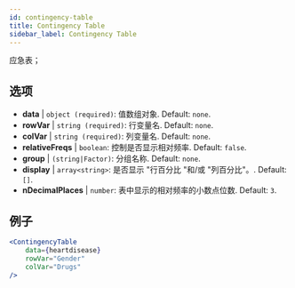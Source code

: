 ```yaml
---
id: contingency-table
title: Contingency Table
sidebar_label: Contingency Table
---
```


应急表；

## 选项

* __data__ | `object (required)`: 值数组对象. Default: `none`.
* __rowVar__ | `string (required)`: 行变量名. Default: `none`.
* __colVar__ | `string (required)`: 列变量名. Default: `none`.
* __relativeFreqs__ | `boolean`: 控制是否显示相对频率. Default: `false`.
* __group__ | `(string|Factor)`: 分组名称. Default: `none`.
* __display__ | `array<string>`: 是否显示 "行百分比 "和/或 "列百分比"。. Default: `[]`.
* __nDecimalPlaces__ | `number`: 表中显示的相对频率的小数点位数. Default: `3`.


## 例子

```jsx live
<ContingencyTable
    data={heartdisease} 
    rowVar="Gender"
    colVar="Drugs"
/>
```
